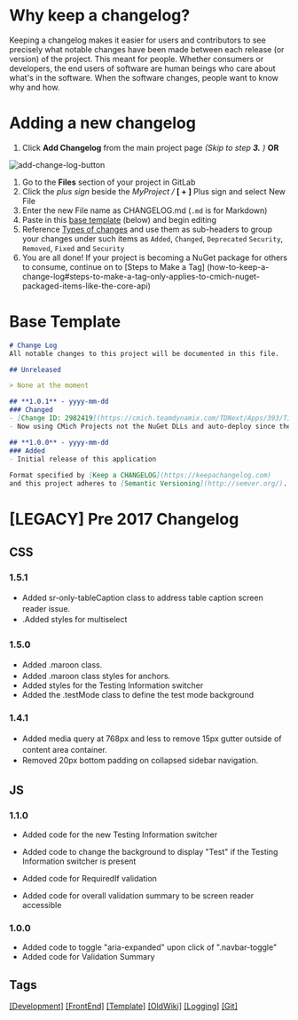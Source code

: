 # Why keep a changelog?
Keeping a changelog makes it easier for users and contributors to see precisely what notable changes have been made between each release (or version) of the project. This meant for people. Whether consumers or developers, the end users of software are human beings who care about what's in the software. When the software changes, people want to know why and how.

# Adding a new changelog
1. Click **Add Changelog** from the main project page *(Skip to step* ***3.*** *)* **OR**

![add-change-log-button](/uploads/bdf47f49259854f759c3f895ea7afe7b/add-change-log-button.png)

1. Go to the **Files** section of your project in GitLab
2. Click the *plus sign* beside the *MyProject /* **[ + ]**  Plus sign and select New File
3. Enter the new File name as CHANGELOG.md (`.md` is for Markdown)
4. Paste in this [base template](how-to-keep-a-change-log#base-template) (below) and begin editing
5. Reference [Types of changes](https://keepachangelog.com/en/1.0.0/#types) and use them as sub-headers to group your changes under such items as `Added`, `Changed`, `Deprecated` `Security`,  `Removed`, `Fixed` and `Security`
6. You are all done! If your project is becoming a NuGet package for others to consume, continue on to [Steps to Make a Tag]
(how-to-keep-a-change-log#steps-to-make-a-tag-only-applies-to-cmich-nuget-packaged-items-like-the-core-api)

# Base Template
```md
# Change Log
All notable changes to this project will be documented in this file.

## Unreleased

> None at the moment

## **1.0.1** - yyyy-mm-dd
### Changed
- [Change ID: 2982419](https://cmich.teamdynamix.com/TDNext/Apps/393/Tickets/TicketDet.aspx?TicketID=2982419) This is an example link to a ticket.
- Now using CMich Projects not the NuGet DLLs and auto-deploy since they has security issues

## **1.0.0** - yyyy-mm-dd
### Added
- Initial release of this application
 
Format specified by [Keep a CHANGELOG](https://keepachangelog.com)
and this project adheres to [Semantic Versioning](http://semver.org/).
```

# [LEGACY] Pre 2017 Changelog
## ​CSS

### 1.5.1

*   <span style="line-height: 22.4px;"><span style="line-height: 1.6;">Added sr-only-tableCaption class to address table caption screen reader issue.​</span></span>
*   <span style="line-height: 22.4px;"><span style="line-height: 1.6;">.Added styles for multiselect  
    </span></span>

### 1.5.0

*   <span style="line-height: 1.6;"></span><span style="line-height: 1.6; display: inline;">Added .maroon class.</span>
*   <span style="line-height: 1.6; display: inline;"></span>Added .maroon class styles for anchors.
*   Added styles for the Testing Information switcher
*   Added the .testMode class to define the test mode background  

### 1.4.1

*   <span style="line-height: 1.6;"></span><span style="line-height: 1.6; display: inline;">Added media query at 768px and less to remove 15px gutter outside of content area container.</span>
*   <span style="line-height: 1.6; display: inline;">Removed 20px bottom padding on collapsed sidebar navigation.</span>

## JS

### 1.1.0

*   Added code for the new Testing Information switcher
*   Added code to change the background to display "Test" if the Testing Information switcher is present  

*   Added code for RequiredIf validation
*   Added code for overall validation summary to be screen reader accessible

### 1.0.0

*   Added code to toggle "aria-expanded" upon click of ".navbar-toggle"
*   Added code for Validation Summary

## Tags
[[Development]](https://code.cmich.edu/search?project_id=365&repository_ref=master&scope=wiki_blobs&search=DevelopmentTag)
[[FrontEnd]](https://code.cmich.edu/search?project_id=365&repository_ref=master&scope=wiki_blobs&search=FrontEndTag)
[[Template]](https://code.cmich.edu/search?project_id=365&repository_ref=master&scope=wiki_blobs&search=TemplateTag)
[[OldWiki]](https://code.cmich.edu/search?project_id=365&repository_ref=master&scope=wiki_blobs&search=OldWikiTag)
[[Logging]](https://code.cmich.edu/search?project_id=365&repository_ref=master&scope=wiki_blobs&search=LoggingTag)
[[Git]](https://code.cmich.edu/search?project_id=365&repository_ref=master&scope=wiki_blobs&search=GitTag)
